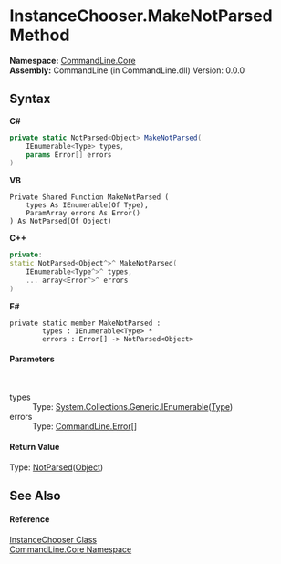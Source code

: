 # InstanceChooser.MakeNotParsed Method 
 

**Namespace:**&nbsp;<a href="N_CommandLine_Core">CommandLine.Core</a><br />**Assembly:**&nbsp;CommandLine (in CommandLine.dll) Version: 0.0.0

## Syntax

**C#**<br />
``` C#
private static NotParsed<Object> MakeNotParsed(
	IEnumerable<Type> types,
	params Error[] errors
)
```

**VB**<br />
``` VB
Private Shared Function MakeNotParsed ( 
	types As IEnumerable(Of Type),
	ParamArray errors As Error()
) As NotParsed(Of Object)
```

**C++**<br />
``` C++
private:
static NotParsed<Object^>^ MakeNotParsed(
	IEnumerable<Type^>^ types, 
	... array<Error^>^ errors
)
```

**F#**<br />
``` F#
private static member MakeNotParsed : 
        types : IEnumerable<Type> * 
        errors : Error[] -> NotParsed<Object> 

```


#### Parameters
&nbsp;<dl><dt>types</dt><dd>Type: <a href="https://docs.microsoft.com/dotnet/api/system.collections.generic.ienumerable-1" target="_blank">System.Collections.Generic.IEnumerable</a>(<a href="https://docs.microsoft.com/dotnet/api/system.type" target="_blank">Type</a>)<br /></dd><dt>errors</dt><dd>Type: <a href="T_CommandLine_Error">CommandLine.Error</a>[]<br /></dd></dl>

#### Return Value
Type: <a href="T_CommandLine_NotParsed_1">NotParsed</a>(<a href="https://docs.microsoft.com/dotnet/api/system.object" target="_blank">Object</a>)

## See Also


#### Reference
<a href="T_CommandLine_Core_InstanceChooser">InstanceChooser Class</a><br /><a href="N_CommandLine_Core">CommandLine.Core Namespace</a><br />